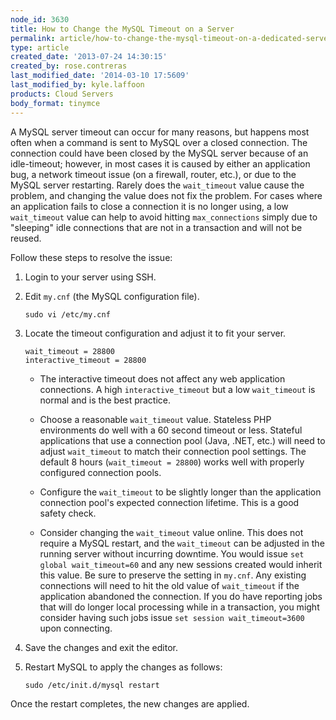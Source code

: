 ```yaml
---
node_id: 3630
title: How to Change the MySQL Timeout on a Server
permalink: article/how-to-change-the-mysql-timeout-on-a-dedicated-server
type: article
created_date: '2013-07-24 14:30:15'
created_by: rose.contreras
last_modified_date: '2014-03-10 17:5609'
last_modified_by: kyle.laffoon
products: Cloud Servers
body_format: tinymce
---
```


A MySQL server timeout can occur for many reasons, but happens most
often when a command is sent to MySQL over a closed connection. The
connection could have been closed by the MySQL server because of an
idle-timeout; however, in most cases it is caused by either an
application bug, a network timeout issue (on a firewall, router, etc.),
or due to the MySQL server restarting. Rarely does the `wait_timeout`
value cause the problem, and changing the value does not fix the
problem. For cases where an application fails to close a connection it
is no longer using, a low `wait_timeout` value can help to avoid hitting
`max_connections` simply due to "sleeping" idle connections that are not
in a transaction and will not be reused.

Follow these steps to resolve the issue:

1.  Login to your server using SSH.

2.  Edit `my.cnf` (the MySQL configuration file).

        sudo vi /etc/my.cnf

3.  Locate the timeout configuration and adjust it to fit your server.

        wait_timeout = 28800
        interactive_timeout = 28800

    -   The interactive timeout does not affect any web application
        connections. A high `interactive_timeout` but a low
        `wait_timeout` is normal and is the best practice.

    -   Choose a reasonable `wait_timeout` value. Stateless PHP
        environments do well with a 60 second timeout or less. Stateful
        applications that use a connection pool (Java, .NET, etc.) will
        need to adjust `wait_timeout` to match their connection pool
        settings. The default 8 hours (`wait_timeout = 28800`) works
        well with properly configured connection pools.

    -   Configure the `wait_timeout` to be slightly longer than the
        application connection pool's expected connection lifetime. This
        is a good safety check.

    -   Consider changing the `wait_timeout` value online. This does not
        require a MySQL restart, and the `wait_timeout` can be adjusted
        in the running server without incurring downtime. You would
        issue `set global wait_timeout=60` and any new sessions created
        would inherit this value. Be sure to preserve the setting in
        `my.cnf`. Any existing connections will need to hit the old
        value of `wait_timeout` if the application abandoned the
        connection. If you do have reporting jobs that will do longer
        local processing while in a transaction, you might consider
        having such jobs issue `set session wait_timeout=3600` upon
        connecting.

4.  Save the changes and exit the editor.

5.  Restart MySQL to apply the changes as follows:

        sudo /etc/init.d/mysql restart

Once the restart completes, the new changes are applied.

